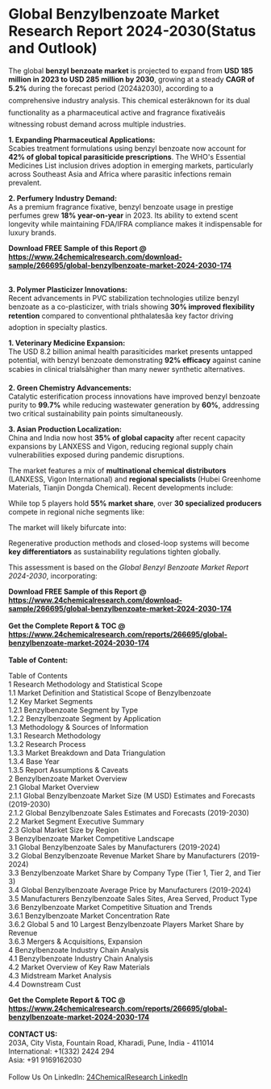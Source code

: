 <h1>Global Benzylbenzoate Market Research Report 2024-2030(Status and Outlook)</h1><p>The global <strong>benzyl benzoate market</strong> is projected to expand from <strong>USD 185 million in 2023 to USD 285 million by 2030</strong>, growing at a steady <strong>CAGR of 5.2%</strong> during the forecast period (2024â2030), according to a comprehensive industry analysis. This chemical esterâknown for its dual functionality as a pharmaceutical active and fragrance fixativeâis witnessing robust demand across multiple industries.</p><p><strong>1. Expanding Pharmaceutical Applications:</strong><br>
Scabies treatment formulations using benzyl benzoate now account for <strong>42% of global topical parasiticide prescriptions</strong>. The WHO's Essential Medicines List inclusion drives adoption in emerging markets, particularly across Southeast Asia and Africa where parasitic infections remain prevalent.</p><p><strong>2. Perfumery Industry Demand:</strong><br>
As a premium fragrance fixative, benzyl benzoate usage in prestige perfumes grew <strong>18% year-on-year</strong> in 2023. Its ability to extend scent longevity while maintaining FDA/IFRA compliance makes it indispensable for luxury brands.</p><div><b>Download FREE Sample of this Report @ 
            <a href="https://www.24chemicalresearch.com/download-sample/266695/global-benzylbenzoate-market-2024-2030-174">
            https://www.24chemicalresearch.com/download-sample/266695/global-benzylbenzoate-market-2024-2030-174</a></b></div><br><p><strong>3. Polymer Plasticizer Innovations:</strong><br>
Recent advancements in PVC stabilization technologies utilize benzyl benzoate as a co-plasticizer, with trials showing <strong>30% improved flexibility retention</strong> compared to conventional phthalatesâa key factor driving adoption in specialty plastics.</p><p><strong>1. Veterinary Medicine Expansion:</strong><br>
The USD 8.2 billion animal health parasiticides market presents untapped potential, with benzyl benzoate demonstrating <strong>92% efficacy</strong> against canine scabies in clinical trialsâhigher than many newer synthetic alternatives.</p><p><strong>2. Green Chemistry Advancements:</strong><br>
Catalytic esterification process innovations have improved benzyl benzoate purity to <strong>99.7%</strong> while reducing wastewater generation by <strong>60%</strong>, addressing two critical sustainability pain points simultaneously.</p><p><strong>3. Asian Production Localization:</strong><br>
China and India now host <strong>35% of global capacity</strong> after recent capacity expansions by LANXESS and Vigon, reducing regional supply chain vulnerabilities exposed during pandemic disruptions.</p><p>The market features a mix of <strong>multinational chemical distributors</strong> (LANXESS, Vigon International) and <strong>regional specialists</strong> (Hubei Greenhome Materials, Tianjin Dongda Chemical). Recent developments include:</p><p>While top 5 players hold <strong>55% market share</strong>, over <strong>30 specialized producers</strong> compete in regional niche segments like:</p><p>The market will likely bifurcate into:</p><p>Regenerative production methods and closed-loop systems will become <strong>key differentiators</strong> as sustainability regulations tighten globally.</p><p>This assessment is based on the <em>Global Benzyl Benzoate Market Report 2024-2030</em>, incorporating:</p><div><b>Download FREE Sample of this Report @ 
            <a href="https://www.24chemicalresearch.com/download-sample/266695/global-benzylbenzoate-market-2024-2030-174">
            https://www.24chemicalresearch.com/download-sample/266695/global-benzylbenzoate-market-2024-2030-174</a></b></div><br><div><b>Get the Complete Report & TOC @ 
            <a href="https://www.24chemicalresearch.com/reports/266695/global-benzylbenzoate-market-2024-2030-174">
            https://www.24chemicalresearch.com/reports/266695/global-benzylbenzoate-market-2024-2030-174</a></b></div><br>
            <b>Table of Content:</b><p>Table of Contents<br />
1 Research Methodology and Statistical Scope<br />
1.1 Market Definition and Statistical Scope of Benzylbenzoate<br />
1.2 Key Market Segments<br />
1.2.1 Benzylbenzoate Segment by Type<br />
1.2.2 Benzylbenzoate Segment by Application<br />
1.3 Methodology & Sources of Information<br />
1.3.1 Research Methodology<br />
1.3.2 Research Process<br />
1.3.3 Market Breakdown and Data Triangulation<br />
1.3.4 Base Year<br />
1.3.5 Report Assumptions & Caveats<br />
2 Benzylbenzoate Market Overview<br />
2.1 Global Market Overview<br />
2.1.1 Global Benzylbenzoate Market Size (M USD) Estimates and Forecasts (2019-2030)<br />
2.1.2 Global Benzylbenzoate Sales Estimates and Forecasts (2019-2030)<br />
2.2 Market Segment Executive Summary<br />
2.3 Global Market Size by Region<br />
3 Benzylbenzoate Market Competitive Landscape<br />
3.1 Global Benzylbenzoate Sales by Manufacturers (2019-2024)<br />
3.2 Global Benzylbenzoate Revenue Market Share by Manufacturers (2019-2024)<br />
3.3 Benzylbenzoate Market Share by Company Type (Tier 1, Tier 2, and Tier 3)<br />
3.4 Global Benzylbenzoate Average Price by Manufacturers (2019-2024)<br />
3.5 Manufacturers Benzylbenzoate Sales Sites, Area Served, Product Type<br />
3.6 Benzylbenzoate Market Competitive Situation and Trends<br />
3.6.1 Benzylbenzoate Market Concentration Rate<br />
3.6.2 Global 5 and 10 Largest Benzylbenzoate Players Market Share by Revenue<br />
3.6.3 Mergers & Acquisitions, Expansion<br />
4 Benzylbenzoate Industry Chain Analysis<br />
4.1 Benzylbenzoate Industry Chain Analysis<br />
4.2 Market Overview of Key Raw Materials<br />
4.3 Midstream Market Analysis<br />
4.4 Downstream Cust</p><div><b>Get the Complete Report & TOC @ 
            <a href="https://www.24chemicalresearch.com/reports/266695/global-benzylbenzoate-market-2024-2030-174">
            https://www.24chemicalresearch.com/reports/266695/global-benzylbenzoate-market-2024-2030-174</a></b></div><br><b>CONTACT US:</b><br>
            203A, City Vista, Fountain Road, Kharadi, Pune, India - 411014<br>
            International: +1(332) 2424 294<br>
            Asia: +91 9169162030 <br><br>
            Follow Us On LinkedIn: <a href="https://www.linkedin.com/company/24chemicalresearch/">24ChemicalResearch LinkedIn</a>